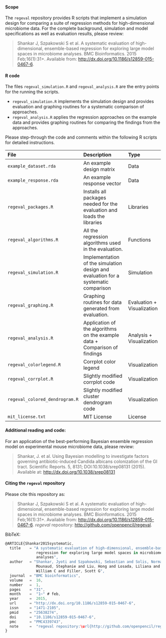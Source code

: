 #### Scope
The `regeval` repository provides R scripts that implement a simulation design for comparing a suite of regression methods for high-dimensional microbiome data. For the complete background, simulation and model specifications as well as evaluation results, please review:

> Shankar J, Szpakowski S et al. A systematic evaluation of high-dimensional, ensemble-based regression for exploring large model spaces in microbiome analyses. BMC Bioinformatics. 2015 Feb;16(1):31+. Available from: http://dx.doi.org/10.1186/s12859-015-0467-6.

#### R code

The files `regeval_simulation.R` and `regeval_analysis.R` are the entry points for the running the scripts.

* `regeval_simulation.R` implements the simulation design and provides evaluation and graphing routines for a systematic comparison of approaches.
* `regeval_analysis.R` applies the regression approaches on the example data and provides graphing routines for comparing the findings from the approaches.

Please step-through the code and comments within the following R scripts for detailed instructions.

| File       | Description  | Type |
|:----------|:-----------------|:----|
|`example_dataset.rda`    | An example design matrix| Data |
|`example_response.rda` | An example response vector| Data |
|`regeval_packages.R`| Installs all packages needed for the evaluation and loads the libraries | Libraries |
|`regeval_algorithms.R` | All the regression algorithms used in the evaluation. | Functions |
|`regeval_simulation.R`| Implementation of the simulation design and evaluation for a systematic comparison| Simulation |
|`regeval_graphing.R`| Graphing routines for data generated from evaluation. | Evaluation + Visualization |
|`regeval_analysis.R` | Application of the algorithms on the example data + Comparison of findings | Analysis + Visualization|
|`regeval_colorlegend.R` | Corrplot color legend | Visualization |
|`regeval_corrplot.R`| Slightly modified corrplot code |  Visualization |
|`regeval_colored_dendrogram.R` | Slightly modified cluster dendrogram code | Visualization |
|`mit_license.txt`    | MIT License | License |

#### Additional reading and code:

For an application of the best-performing Bayesian ensemble regression model on experimental mouse microbiome data, please review:

> Shankar, J. et al. Using Bayesian modelling to investigate factors governing antibiotic-induced Candida albicans colonization of the GI tract. Scientific Reports. 5, 8131; DOI:10.1038/srep08131 (2015). Available at: http://dx.doi.org/10.1038/srep08131


#### Citing the `regeval` repository
Please cite this repository as:
> Shankar J, Szpakowski S et al. A systematic evaluation of high-dimensional, ensemble-based regression for exploring large model spaces in microbiome analyses. BMC Bioinformatics. 2015 Feb;16(1):31+. Available from: http://dx.doi.org/10.1186/s12859-015-0467-6. _regeval_ repository: http://github.com/openpencil/regeval.

BibTeX:
```javascript
@ARTICLE{Shankar2015systematic,
  title    = "A systematic evaluation of high-dimensional, ensemble-based
              regression for exploring large model spaces in microbiome
              analyses",
  author   = "Shankar, Jyoti and Szpakowski, Sebastian and Solis, Norma V and
              Mounaud, Stephanie and Liu, Hong and Losada, Liliana and Nierman,
              William C and Filler, Scott G",
  journal  = "BMC bioinformatics",
  volume   =  16,
  number   =  1,
  pages    = "31",
  month    =  "1~" # feb,
  year     =  2015,
  url      = "http://dx.doi.org/10.1186/s12859-015-0467-6",
  issn     = "1471-2105",
  pmid     = "25638274",
  doi      = "10.1186/s12859-015-0467-6",
  pmc      = "PMC4339743",
  note     =  "regeval repository:\url{http://github.com/openpencil/regeval}"
}
```
